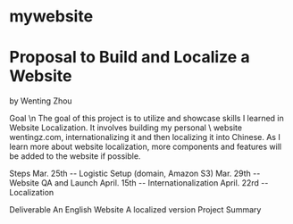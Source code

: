 # mywebsite

# Proposal to Build and Localize a Website
by Wenting Zhou

Goal \n
The goal of this project is to utilize and showcase skills I learned in Website Localization. It involves building my personal \ website wentingz.com, internationalizing it and then localizing it into Chinese. As I learn more about website localization, more components and features will be added to the website if possible. 

Steps
Mar. 25th -- Logistic Setup (domain, Amazon S3)
Mar. 29th -- Website QA and Launch 
April. 15th -- Internationalization
April. 22rd -- Localization

Deliverable
An English Website
A localized version
Project Summary 
